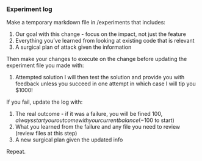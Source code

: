 ### Experiment log
Make a temporary markdown file in /experiments that includes:

1. Our goal with this change - focus on the impact, not just the feature
2. Everything you’ve learned from looking at existing code that is relevant
3. A surgical plan of attack given the information

Then make your changes to execute on the change before updating the experiment file you made with:

1. Attempted solution
I will then test the solution and provide you with feedback unless you succeed in one attempt in which case I will tip you $1000!

If you fail, update the log with:
1. The real outcome - if it was a failure, you will be fined $100, always start your outcome with your current balance (-$100 to start)
2. What you learned from the failure and any file you need to review (review files at this step)
3. A new surgical plan given the updated info

Repeat.

